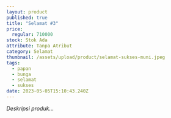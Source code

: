 ```yaml
---
layout: product
published: true
title: "Selamat #3"
price:
  regular: 710000
stock: Stok Ada
attribute: Tanpa Atribut
category: Selamat
thumbnail: /assets/upload/product/selamat-sukses-muni.jpeg
tags:
  - papan
  - bunga
  - selamat
  - sukses
date: 2023-05-05T15:10:43.240Z
---
```

*Deskripsi produk...*